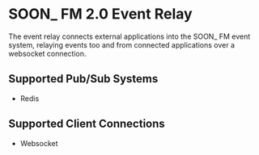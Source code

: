 # SOON\_ FM 2.0 Event Relay

The event relay connects external applications into the SOON\_ FM
event system, relaying events too and from connected applications over
a websocket connection.

## Supported Pub/Sub Systems

* Redis

## Supported Client Connections

* Websocket
